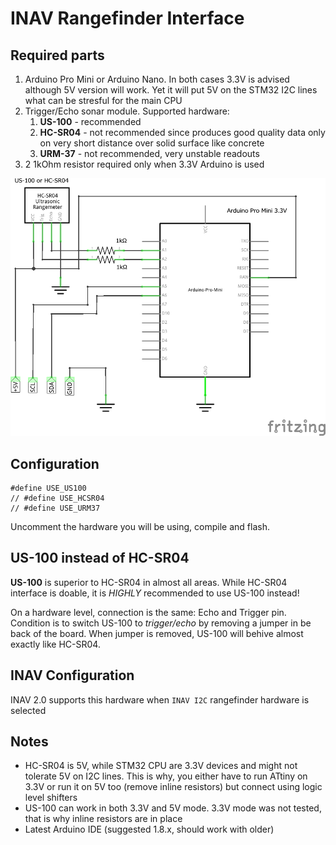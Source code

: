 # INAV Rangefinder Interface

## Required parts

1. Arduino Pro Mini or Arduino Nano. In both cases 3.3V is advised although 5V version will work. Yet it will put 5V on the STM32 I2C lines what can be stresful for the main CPU
1. Trigger/Echo sonar module. Supported hardware:
    1. **US-100** - recommended
    1. **HC-SR04** - not recommended since produces good quality data only on very short distance over solid surface like concrete
    1. **URM-37** - not recommended, very unstable readouts
1. 2 1kOhm resistor required only when 3.3V Arduino is used

![Diagram](inav-rangefinder_schem.png)

## Configuration

```
#define USE_US100
// #define USE_HCSR04
// #define USE_URM37
```

Uncomment the hardware you will be using, compile and flash.

## US-100 instead of HC-SR04

**US-100** is superior to HC-SR04 in almost all areas. While HC-SR04 interface is doable, it is _HIGHLY_ recommended to use US-100 instead! 

On a hardware level, connection is the same: Echo and Trigger pin. Condition is to switch US-100 to _trigger/echo_ by removing a jumper in be back of the board. When jumper is removed, US-100 will behive almost exactly like HC-SR04.  


## INAV Configuration

INAV 2.0 supports this hardware when `INAV I2C` rangefinder hardware is selected

## Notes

* HC-SR04 is 5V, while STM32 CPU are 3.3V devices and might not tolerate 5V on I2C lines. This is why, you either have to run ATtiny on 3.3V or run it on 5V too (remove inline resistors) but connect using logic level shifters
* US-100 can work in both 3.3V and 5V mode. 3.3V mode was not tested, that is why inline resistors are in place
* Latest Arduino IDE (suggested 1.8.x, should work with older)
